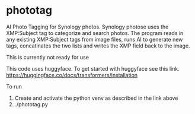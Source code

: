 # phototag
AI Photo Tagging for Synology photos.  Synology photose uses the XMP:Subject tag to categorize and search photos.  The program reads in any existing XMP:Subject tags from image files, runs AI to generate new tags, concatinates the two lists and writes the XMP field back to the image.

This is currently not ready for use

This code uses huggyface.  To get started with huggyface see this link.
https://huggingface.co/docs/transformers/installation

To run
1. Create and activate the python venv as described in the link above
2. ./phototag.py <path to image>
